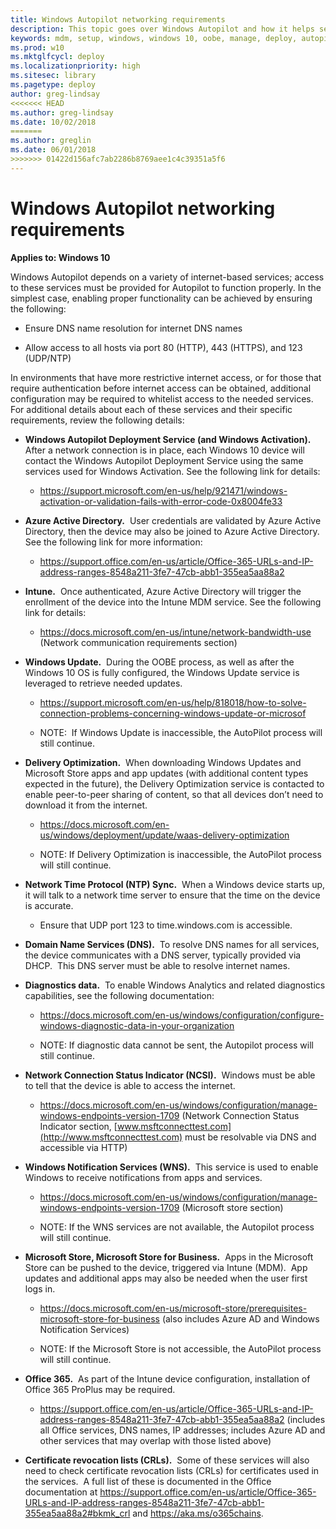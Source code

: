 ```yaml
---
title: Windows Autopilot networking requirements
description: This topic goes over Windows Autopilot and how it helps setup OOBE Windows 10 devices.
keywords: mdm, setup, windows, windows 10, oobe, manage, deploy, autopilot, ztd, zero-touch, partner, msfb, intune
ms.prod: w10
ms.mktglfcycl: deploy
ms.localizationpriority: high
ms.sitesec: library
ms.pagetype: deploy
author: greg-lindsay
<<<<<<< HEAD
ms.author: greg-lindsay
ms.date: 10/02/2018
=======
ms.author: greglin
ms.date: 06/01/2018
>>>>>>> 01422d156afc7ab2286b8769aee1c4c39351a5f6
---
```


# Windows Autopilot networking requirements

**Applies to: Windows 10**

Windows Autopilot depends on a variety of internet-based services; access to these services must be provided for Autopilot to function properly. In the simplest case, enabling proper functionality can be achieved by ensuring the following:

-   Ensure DNS name resolution for internet DNS names

-   Allow access to all hosts via port 80 (HTTP), 443 (HTTPS), and 123 (UDP/NTP)

In environments that have more restrictive internet access, or for those that require authentication before internet access can be obtained, additional configuration may be required to whitelist access to the needed services. For additional details about each of these services and their specific requirements, review the following details:

-   **Windows Autopilot Deployment Service (and Windows Activation).**  After a network connection is in place, each Windows 10 device will contact the Windows Autopilot Deployment Service using the same services used for Windows Activation. See the following link for details:

    -   <https://support.microsoft.com/en-us/help/921471/windows-activation-or-validation-fails-with-error-code-0x8004fe33>

-   **Azure Active Directory.**  User credentials are validated by Azure Active Directory, then the device may also be joined to Azure Active Directory. See the following link for more information:

    -   <https://support.office.com/en-us/article/Office-365-URLs-and-IP-address-ranges-8548a211-3fe7-47cb-abb1-355ea5aa88a2>

-   **Intune.**  Once authenticated, Azure Active Directory will trigger the enrollment of the device into the Intune MDM service. See the following link for details:

    -   <https://docs.microsoft.com/en-us/intune/network-bandwidth-use> (Network communication requirements section)

-   **Windows Update.**  During the OOBE process, as well as after the Windows 10 OS is fully configured, the Windows Update service is leveraged to retrieve needed updates.

    -   <https://support.microsoft.com/en-us/help/818018/how-to-solve-connection-problems-concerning-windows-update-or-microsof>

    -   NOTE:  If Windows Update is inaccessible, the AutoPilot process will still continue.

-   **Delivery Optimization.**  When downloading Windows Updates and Microsoft Store apps and app updates (with additional content types expected in the future), the Delivery Optimization service is contacted to enable peer-to-peer sharing of content, so that all devices don’t need to download it from the internet.

    -   <https://docs.microsoft.com/en-us/windows/deployment/update/waas-delivery-optimization>

    -   NOTE: If Delivery Optimization is inaccessible, the AutoPilot process will still continue.

-   **Network Time Protocol (NTP) Sync.**  When a Windows device starts up, it will talk to a network time server to ensure that the time on the device is accurate.

    -   Ensure that UDP port 123 to time.windows.com is accessible.

-   **Domain Name Services (DNS).**  To resolve DNS names for all services, the device communicates with a DNS server, typically provided via DHCP.  This DNS server must be able to resolve internet names.

-   **Diagnostics data.**  To enable Windows Analytics and related diagnostics capabilities, see the following documentation:

    -   <https://docs.microsoft.com/en-us/windows/configuration/configure-windows-diagnostic-data-in-your-organization>

    -   NOTE: If diagnostic data cannot be sent, the Autopilot process will still continue.

-   **Network Connection Status Indicator (NCSI).**  Windows must be able to tell that the device is able to access the internet.

    -   <https://docs.microsoft.com/en-us/windows/configuration/manage-windows-endpoints-version-1709> (Network Connection Status Indicator section, [www.msftconnecttest.com](http://www.msftconnecttest.com) must be resolvable via DNS and accessible via HTTP)

-   **Windows Notification Services (WNS).**  This service is used to enable Windows to receive notifications from apps and services.

    -   <https://docs.microsoft.com/en-us/windows/configuration/manage-windows-endpoints-version-1709> (Microsoft store section)

    -   NOTE: If the WNS services are not available, the Autopilot process will still continue.

-   **Microsoft Store, Microsoft Store for Business.**  Apps in the Microsoft Store can be pushed to the device, triggered via Intune (MDM).  App updates and additional apps may also be needed when the user first logs in.

    -   <https://docs.microsoft.com/en-us/microsoft-store/prerequisites-microsoft-store-for-business> (also includes Azure AD and Windows Notification Services)

    -   NOTE: If the Microsoft Store is not accessible, the AutoPilot process will still continue.

-   **Office 365.**  As part of the Intune device configuration, installation of Office 365 ProPlus may be required.

    -   <https://support.office.com/en-us/article/Office-365-URLs-and-IP-address-ranges-8548a211-3fe7-47cb-abb1-355ea5aa88a2> (includes all Office services, DNS names, IP addresses; includes Azure AD and other services that may overlap with those listed above)

-   **Certificate revocation lists (CRLs).**  Some of these services will also need to check certificate revocation lists (CRLs) for certificates used in the services.  A full list of these is documented in the Office documentation at <https://support.office.com/en-us/article/Office-365-URLs-and-IP-address-ranges-8548a211-3fe7-47cb-abb1-355ea5aa88a2#bkmk_crl> and <https://aka.ms/o365chains>.